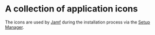 # A collection of application icons

The icons are used by [Jamf](https://www.jamf.com/) during the installation process via the [Setup Manager](https://github.com/jamf/Setup-Manager).
